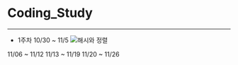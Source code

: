 # Coding_Study
* * *
- 1주차
10/30 ~ 11/5
![해시와 정렬](https://school.programmers.co.kr/learn/challenges?tab=algorithm_practice_kit)

11/06 ~ 11/12
11/13 ~ 11/19
11/20 ~ 11/26
